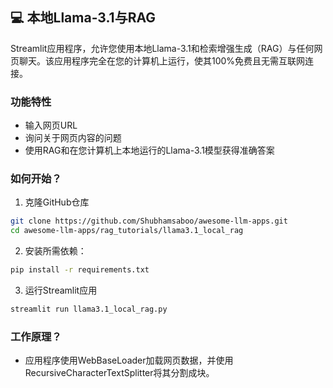 ## 💻 本地Llama-3.1与RAG
Streamlit应用程序，允许您使用本地Llama-3.1和检索增强生成（RAG）与任何网页聊天。该应用程序完全在您的计算机上运行，使其100%免费且无需互联网连接。


### 功能特性
- 输入网页URL
- 询问关于网页内容的问题
- 使用RAG和在您计算机上本地运行的Llama-3.1模型获得准确答案

### 如何开始？

1. 克隆GitHub仓库

```bash
git clone https://github.com/Shubhamsaboo/awesome-llm-apps.git
cd awesome-llm-apps/rag_tutorials/llama3.1_local_rag
```
2. 安装所需依赖：

```bash
pip install -r requirements.txt
```
3. 运行Streamlit应用
```bash
streamlit run llama3.1_local_rag.py
```

### 工作原理？

- 应用程序使用WebBaseLoader加载网页数据，并使用RecursiveCharacterTextSplitter将其分割成块。
